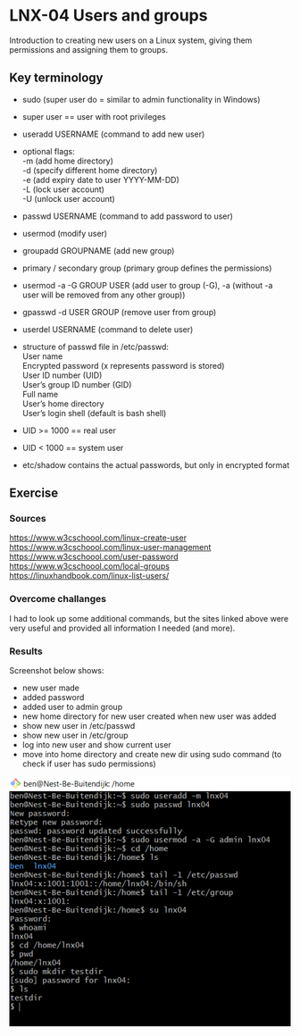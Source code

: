 # LNX-04 Users and groups
Introduction to creating new users on a Linux system, giving them permissions and assigning them to groups.

## Key terminology
- sudo (super user do = similar to admin functionality in Windows)
- super user == user with root privileges
- useradd USERNAME (command to add new user)
- optional flags:  
    -m (add home directory)  
    -d (specify different home directory)  
    -e (add expiry date to user YYYY-MM-DD)  
    -L (lock user account)  
    -U (unlock user account)  
- passwd USERNAME (command to add password to user)
- usermod (modify user)
- groupadd GROUPNAME (add new group)
- primary / secondary group (primary group defines the permissions)
- usermod -a -G GROUP USER (add user to group (-G), -a (without -a user will be removed from any other group))
- gpasswd -d USER GROUP (remove user from group)
- userdel USERNAME (command to delete user)

- structure of passwd file in /etc/passwd:  
    User name  
    Encrypted password (x represents password is stored)  
    User ID number (UID)  
    User’s group ID number (GID)  
    Full name  
    User’s home directory  
    User’s login shell (default is bash shell)  

- UID >= 1000 == real user
- UID < 1000 == system user

- etc/shadow contains the actual passwords, but only in encrypted format

## Exercise
### Sources
https://www.w3cschoool.com/linux-create-user  
https://www.w3cschoool.com/linux-user-management  
https://www.w3cschoool.com/user-password  
https://www.w3cschoool.com/local-groups
https://linuxhandbook.com/linux-list-users/  

### Overcome challanges
I had to look up some additional commands, but the sites linked above were very useful and provided all information I needed (and more).

### Results
Screenshot below shows:
- new user made
- added password
- added user to admin group
- new home directory for new user created when new user was added
- show new user in /etc/passwd
- show new user in /etc/group
- log into new user and show current user
- move into home directory and create new dir using sudo command (to check if user has sudo permissions)

![LNX04 screenshot](../00_includes/LNX-04.png)

